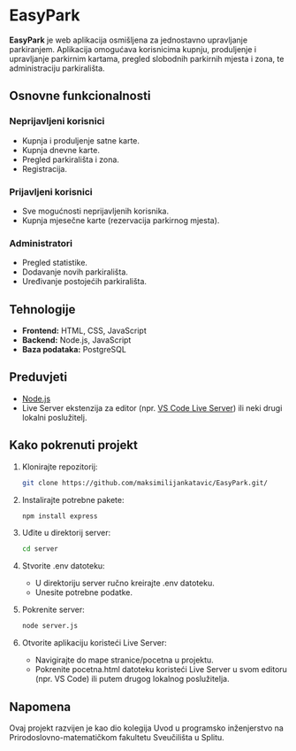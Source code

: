 # EasyPark

**EasyPark** je web aplikacija osmišljena za jednostavno upravljanje parkiranjem. Aplikacija omogućava korisnicima kupnju, produljenje i upravljanje parkirnim kartama, pregled slobodnih parkirnih mjesta i zona, te administraciju parkirališta.

## Osnovne funkcionalnosti

### Neprijavljeni korisnici
- Kupnja i produljenje satne karte.
- Kupnja dnevne karte.
- Pregled parkirališta i zona.
- Registracija.

### Prijavljeni korisnici
- Sve mogućnosti neprijavljenih korisnika.
- Kupnja mjesečne karte (rezervacija parkirnog mjesta).

### Administratori
- Pregled statistike.
- Dodavanje novih parkirališta.
- Uređivanje postojećih parkirališta.

## Tehnologije
- **Frontend:** HTML, CSS, JavaScript
- **Backend:** Node.js, JavaScript
- **Baza podataka:** PostgreSQL

## Preduvjeti
- [Node.js](https://nodejs.org/)
- Live Server ekstenzija za editor (npr. [VS Code Live Server](https://marketplace.visualstudio.com/items?itemName=ritwickdey.LiveServer)) ili neki drugi lokalni poslužitelj.

## Kako pokrenuti projekt
1. Klonirajte repozitorij:

   ```bash
   git clone https://github.com/maksimilijankatavic/EasyPark.git/
2. Instalirajte potrebne pakete:

   ```bash
   npm install express
3. Uđite u direktorij server:

   ```bash
   cd server
4. Stvorite .env datoteku:

   - U direktoriju server ručno kreirajte .env datoteku.
   - Unesite potrebne podatke.
5. Pokrenite server:

   ```bash
   node server.js
6. Otvorite aplikaciju koristeći Live Server:

   - Navigirajte do mape stranice/pocetna u projektu.
   - Pokrenite pocetna.html datoteku koristeći Live Server u svom editoru (npr. VS Code) ili putem drugog lokalnog poslužitelja.

## Napomena

Ovaj projekt razvijen je kao dio kolegija Uvod u programsko inženjerstvo na Prirodoslovno-matematičkom fakultetu Sveučilišta u Splitu.
